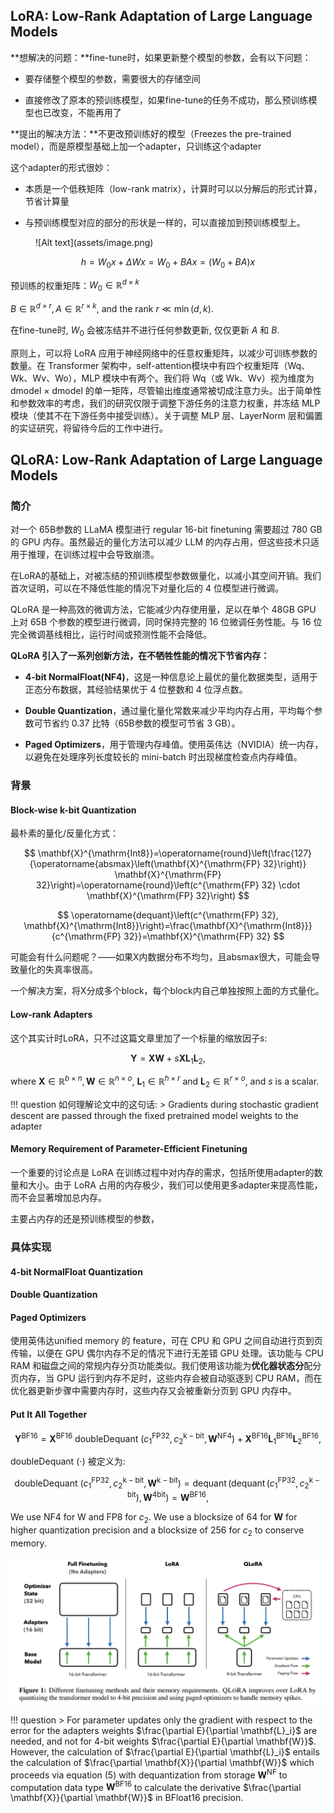## LoRA: Low-Rank Adaptation of Large Language Models

**想解决的问题：**fine-tune时，如果更新整个模型的参数，会有以下问题：

- 要存储整个模型的参数，需要很大的存储空间

- 直接修改了原本的预训练模型，如果fine-tune的任务不成功，那么预训练模型也已改变，不能再用了

**提出的解决方法：**不更改预训练好的模型（Freezes the pre-trained model），而是原模型基础上加一个adapter，只训练这个adapter

这个adapter的形式很妙：

- 本质是一个低秩矩阵（low-rank matrix），计算时可以以分解后的形式计算，节省计算量

- 与预训练模型对应的部分的形状是一样的，可以直接加到预训练模型上。

<figure markdown>
![Alt text](assets/image.png)
</figure>

$$
h = W_0 x + \Delta W x = W_0 + BAx = (W_0 + BA)x
$$

预训练的权重矩阵：$W_0 \in \mathbb{R}^{d \times k}$

$B \in \mathbb{R}^{d \times r}, A \in \mathbb{R}^{r \times k}$, and the rank $r \ll \min (d, k)$. 

在fine-tune时, $W_0$ 会被冻结并不进行任何参数更新, 仅仅更新 $A$ 和 $B$. 

原则上，可以将 LoRA 应用于神经网络中的任意权重矩阵，以减少可训练参数的数量。在 Transformer 架构中，self-attention模块中有四个权重矩阵（Wq、Wk、Wv、Wo），MLP 模块中有两个。我们将 Wq（或 Wk、Wv）视为维度为 dmodel × dmodel 的单一矩阵，尽管输出维度通常被切成注意力头。出于简单性和参数效率的考虑，我们的研究仅限于调整下游任务的注意力权重，并冻结 MLP 模块（使其不在下游任务中接受训练）。关于调整 MLP 层、LayerNorm 层和偏置的实证研究，将留待今后的工作中进行。

## QLoRA: Low-Rank Adaptation of Large Language Models
### 简介
对一个 65B参数的 LLaMA 模型进行 regular 16-bit finetuning 需要超过 780 GB 的 GPU 内存。虽然最近的量化方法可以减少 LLM 的内存占用，但这些技术只适用于推理，在训练过程中会导致崩溃。

在LoRA的基础上，对被冻结的预训练模型参数做量化，以减小其空间开销。我们首次证明，可以在不降低性能的情况下对量化后的 4 位模型进行微调。

QLoRA 是一种高效的微调方法，它能减少内存使用量，足以在单个 48GB GPU 上对 65B 个参数的模型进行微调，同时保持完整的 16 位微调任务性能。与 16 位完全微调基线相比，运行时间或预测性能不会降低。

**QLoRA 引入了一系列创新方法，在不牺牲性能的情况下节省内存：**

- **4-bit NormalFloat(NF4)**，这是一种信息论上最优的量化数据类型，适用于正态分布数据，其经验结果优于 4 位整数和 4 位浮点数。
  
- **Double Quantization**，通过量化量化常数来减少平均内存占用，平均每个参数可节省约 0.37 比特（65B参数的模型可节省 3 GB）。

- **Paged Optimizers**，用于管理内存峰值。使用英伟达（NVIDIA）统一内存，以避免在处理序列长度较长的 mini-batch 时出现梯度检查点内存峰值。

### 背景

#### Block-wise k-bit Quantization

最朴素的量化/反量化方式：

$$
\mathbf{X}^{\mathrm{Int8}}=\operatorname{round}\left(\frac{127}{\operatorname{absmax}\left(\mathbf{X}^{\mathrm{FP} 32}\right)} \mathbf{X}^{\mathrm{FP} 32}\right)=\operatorname{round}\left(c^{\mathrm{FP} 32} \cdot \mathbf{X}^{\mathrm{FP} 32}\right)
$$

$$
\operatorname{dequant}\left(c^{\mathrm{FP} 32}, \mathbf{X}^{\mathrm{Int8}}\right)=\frac{\mathbf{X}^{\mathrm{Int8}}}{c^{\mathrm{FP} 32}}=\mathbf{X}^{\mathrm{FP} 32}
$$

可能会有什么问题呢？——如果X内数据分布不均匀，且absmax很大，可能会导致量化的失真率很高。

一个解决方案，将X分成多个block，每个block内自己单独按照上面的方式量化。

#### Low-rank Adapters
这个其实计时LoRA，只不过这篇文章里加了一个标量的缩放因子s:

$$
\mathbf{Y}=\mathbf{X} \mathbf{W}+s \mathbf{X L}_1 \mathbf{L}_2,
$$

where $\mathbf{X} \in \mathbb{R}^{b \times n}, \mathbf{W} \in \mathbb{R}^{n \times o}$, $\mathbf{L}_1 \in \mathbb{R}^{h \times r}$ and $\mathbf{L}_2 \in \mathbb{R}^{r \times o}$, and $s$ is a scalar.

!!! question
    如何理解论文中的这句话:
    > Gradients during stochastic gradient descent are passed through the fixed pretrained model weights to the adapter
#### Memory Requirement of Parameter-Efficient Finetuning

一个重要的讨论点是 LoRA 在训练过程中对内存的需求，包括所使用adapter的数量和大小。由于 LoRA 占用的内存极少，我们可以使用更多adapter来提高性能，而不会显著增加总内存。


主要占内存的还是预训练模型的参数，

### 具体实现


#### 4-bit NormalFloat Quantization


#### Double Quantization


#### Paged Optimizers

使用英伟达unified memory 的 feature，可在 CPU 和 GPU 之间自动进行页到页传输，以便在 GPU 偶尔内存不足的情况下进行无差错 GPU 处理。该功能与 CPU RAM 和磁盘之间的常规内存分页功能类似。我们使用该功能为**优化器状态分**配分页内存，当 GPU 运行到内存不足时，这些内存会被自动驱逐到 CPU RAM，而在优化器更新步骤中需要内存时，这些内存又会被重新分页到 GPU 内存中。

#### Put It All Together

$$
\mathbf{Y}^{\mathrm{BF} 16}=\mathbf{X}^{\mathrm{BF} 16} \text { doubleDequant }\left(c_1^{\mathrm{FP} 32}, c_2^{\mathrm{k}-\mathrm{bit}}, \mathbf{W}^{\mathrm{NF} 4}\right)+\mathbf{X}^{\mathrm{BF} 16} \mathbf{L}_1^{\mathrm{BF} 16} \mathbf{L}_2^{\mathrm{BF} 16},
$$

doubleDequant $(\cdot)$ 被定义为:

$$
\text { doubleDequant }\left(c_1^{\mathrm{FP} 32}, c_2^{\mathrm{k}-\mathrm{bit}}, \mathbf{W}^{\mathrm{k}-\mathrm{bit}}\right)=\operatorname{dequant}\left(\operatorname{dequant}\left(c_1^{\mathrm{FP} 32}, c_2^{\mathrm{k}-\mathrm{bit}}\right), \mathbf{W}^{4 \mathrm{bit}}\right)=\mathbf{W}^{\mathrm{BF} 16},
$$

We use NF4 for W and FP8 for $c_2$. We use a blocksize of 64 for $\mathbf{W}$ for higher quantization precision and a blocksize of 256 for $c_2$ to conserve memory.

![Alt text](assets/image-1.png)

!!! question
    > For parameter updates only the gradient with respect to the error for the adapters weights $\frac{\partial E}{\partial \mathbf{L}_i}$ are needed, and not for 4-bit weights $\frac{\partial E}{\partial \mathbf{W}}$. However, the calculation of $\frac{\partial E}{\partial \mathbf{L}_i}$ entails the calculation of $\frac{\partial \mathbf{X}}{\partial \mathbf{W}}$ which proceeds via equation (5) with dequantization from storage $\mathbf{W}^{\mathrm{NF}}$ to computation data type $\mathbf{W}^{\mathrm{BF} 16}$ to calculate the derivative $\frac{\partial \mathbf{X}}{\partial \mathbf{W}}$ in BFloat16 precision.